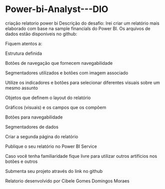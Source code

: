 # Power-bi-Analyst---DIO
criação relatorio power bi
Descrição do desafio: 
Irei criar um relatório mais elaborado com base na sample financials do Power BI. Os arquivos de dados estão disponíveis no github: 

Fiquem atentos a: 

Estrutura definida 

Botões de navegação que fornecem navegabilidade 

Segmentadores utilizados e botões com imagem associado 

Utilize os indicadores e botões para selecionar diferentes visuais sobre um mesmo assunto 

Objetos que definem o layout do relatório 

Gráficos (visuais) e os campos que os compõem 

Botões para navegabilidade 

Segmentadores de dados 

Criar a segunda página do relatório 

Publique o seu relatório no Power BI Service 

Caso você tenha familiaridade fique livre para utilizar outros artifícios nos botões e outros 

Submenta seu projeto através do link no github 

Relatorio desenvolvido por Cibele Gomes Domingos Moraes
